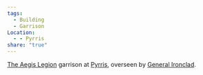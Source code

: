```yaml
---
tags:
  - Building
  - Garrison
Location:
  - - Pyrris
share: "true"
---
```


[The Aegis Legion](../../../../Factions-&%20Clans/The%20Aegis%20Legion/The-Aegis-Legion.md) garrison at [Pyrris](../Pyrris.md), overseen by [General Ironclad](../NPCs/General-Ironclad.md).